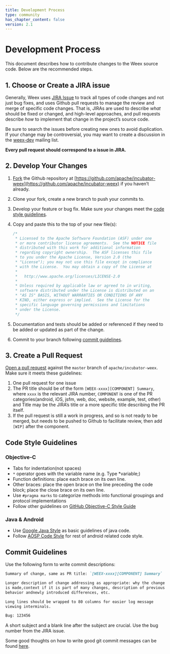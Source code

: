 ```yaml
---
title: Development Process
type: community
has_chapter_content: false
version: 2.1
---
```


# Development Process

This document describes how to contribute changes to the Weex source code. Below are the recommended steps.

## 1. Choose or Create a JIRA issue

Generally, Weex uses [JIRA Issue](https://issues.apache.org/jira/projects/WEEX) to track all types of code changes and not just bug fixes, and uses Github pull requests to manage the review and merge of specific code changes. That is, JIRAs are used to describe *what* should be fixed or changed, and high-level approaches, and pull requests describe *how* to implement that change in the project’s source code.  

Be sure to search the issues before creating new ones to avoid duplication. If your change may be controversial, you may want to create a discussion in the [weex-dev](mailto:dev@weex.incubator.apache.org) mailing list.

**Every pull request should correspond to a issue in JIRA.**

## 2. Develop Your Changes

1. [Fork](https://help.github.com/articles/fork-a-repo/) the Github repository at [https://github.com/apache/incubator-weex](https://github.com/apache/incubator-weex) if you haven’t already. 

2. Clone your fork, create a new branch to push your commits to.

3. Develop your feature or bug fix. Make sure your changes meet the [code style guidelines](../development-process.html#Code-Style-Guidelines).

4. Copy and paste this to the top of your new file(s):

   ```javascript
   /*
    * Licensed to the Apache Software Foundation (ASF) under one
    * or more contributor license agreements.  See the NOTICE file
    * distributed with this work for additional information
    * regarding copyright ownership.  The ASF licenses this file
    * to you under the Apache License, Version 2.0 (the
    * "License"); you may not use this file except in compliance
    * with the License.  You may obtain a copy of the License at
    *
    *   http://www.apache.org/licenses/LICENSE-2.0
    *
    * Unless required by applicable law or agreed to in writing,
    * software distributed under the License is distributed on an
    * "AS IS" BASIS, WITHOUT WARRANTIES OR CONDITIONS OF ANY
    * KIND, either express or implied.  See the License for the
    * specific language governing permissions and limitations
    * under the License.
    */
   ```

5. Documentation and tests should be added or referenced if they need to be added or updated as part of the change.

6. Commit to your branch following [commit guidelines](../development-process.html#Commit-Guidelines).

## 3. Create a Pull Request

[Open a pull request](https://help.github.com/articles/using-pull-requests/) against the `master` branch of `apache/incubator-weex`. Make sure it meets these guidelines:

1. One pull request for one issue
2. The PR title should be of the form `[WEEX-xxxx][COMPONENT] Summary`, where `xxxx` is the relevant JIRA number, `COMPONENT` is one of the PR categories(android, iOS, jsfm, web, doc, website, example, test, other) and Title may be the JIRA’s title or a more specific title describing the PR itself.
3. If the pull request is still a work in progress, and so is not ready to be merged, but needs to be pushed to Github to facilitate review, then add `[WIP]` after the component.

## Code Style Guidelines 

### Objective-C

- Tabs for indentation(not spaces)
- `*` operator goes with the variable name (e.g. Type *variable;)
- Function definitions: place each brace on its own line.
- Other braces: place the open brace on the line preceding the code block; place the close brace on its own line.
- Use `#pragma marks` to categorize methods into functional groupings and protocol implementations
- Follow other guidelines on [GitHub Objective-C Style Guide](https://github.com/github/objective-c-style-guide)

### Java & Android

- Use [Google Java Style](https://google.github.io/styleguide/javaguide.html) as basic guidelines of java code.
- Follow [AOSP Code Style](https://source.android.com/source/code-style.html) for rest of android related code style.

## Commit Guidelines 

Use the following form to write commit descriptions:

```markdown
Summary of change, same as PR title: `[WEEX-xxxx][COMPONENT] Summary`

Longer description of change addressing as appropriate: why the change
is made,context if it is part of many changes, description of previous 
behavior andnewly introduced differences, etc.

Long lines should be wrapped to 80 columns for easier log message 
viewing interminals.

Bug: 123456
```

A short subject and a blank line after the subject are crucial. Use the bug number from the JIRA issue.

Some good thoughts on how to write good git commit messages can be found [here](https://chris.beams.io/posts/git-commit/).

